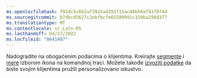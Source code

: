 ```yaml
---
ms.openlocfilehash: f92dc5c662af39a5a4393f15ac48b50af81f8f4d
ms.sourcegitcommit: b7dbcd5627c2ebfbcfe65589991c159ba290d377
ms.translationtype: MT
ms.contentlocale: sr-Latn-RS
ms.lasthandoff: 04/27/2022
ms.locfileid: "8641487"
---
```

Nadogradite na obogaćenim podacima o klijentima. Kreirajte [segmente](../segments.md) i [mere](../measures.md) izborom ikona na komandnoj traci. Možete takođe [izvoziti podatke](../export-destinations.md) da biste svojim klijentima pružili personalizovano iskustvo.